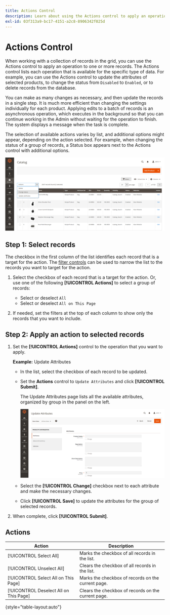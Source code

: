 ```yaml
---
title: Actions Control
description: Learn about using the Actions control to apply an operation to one or more records in the Admin.
exl-id: 03f313a9-bc17-4151-a2c8-8906342f025d
---
```

# Actions Control

When working with a collection of records in the grid, you can use the Actions control to apply an operation to one or more records. The Actions control lists each operation that is available for the specific type of data. For example, you can use the Actions control to update the attributes of selected products, to change the status from `Disabled` to `Enabled`, or to delete records from the database.

You can make as many changes as necessary, and then update the records in a single step. It is much more efficient than changing the settings individually for each product. Applying edits to a batch of records is an asynchronous operation, which executes in the background so that you can continue working in the Admin without waiting for the operation to finish. The system displays a message when the task is complete.

The selection of available actions varies by list, and additional options might appear, depending on the action selected. For example, when changing the status of a group of records, a Status box appears next to the Actions control with additional options.

![Applying an action to selected records](./assets/actions-change-status.png)<!-- zoom -->

## Step 1: Select records

The checkbox in the first column of the list identifies each record that is a target for the action. The [filter controls](admin-grid-controls.md) can be used to narrow the list to the records you want to target for the action.

1. Select the checkbox of each record that is a target for the action. Or, use one of the following **[!UICONTROL Actions]** to select a group of records:

   - Select or deselect  `All`
   - Select or deselect `All on This Page`

1. If needed, set the filters at the top of each column to show only the records that you want to include.

## Step 2: Apply an action to selected records

1. Set the **[!UICONTROL Actions]** control to the operation that you want to apply.

   **Example:** Update Attributes

   - In the list, select the checkbox of each record to be updated.

   - Set the **Actions** control to `Update Attributes` and click **[!UICONTROL Submit]**.

      The Update Attributes page lists all the available attributes, organized by group in the panel on the left.

      ![Update Attributes page](./assets/action-update-attributes.png)<!-- zoom -->

   - Select the **[!UICONTROL Change]** checkbox next to each attribute and make the necessary changes.

   - Click **[!UICONTROL Save]** to update the attributes for the group of selected records.

1. When complete, click **[!UICONTROL Submit]**.

## Actions

|Action|Description|
|--- |--- |
|[!UICONTROL Select All]|Marks the checkbox of all records in the list.|
|[!UICONTROL Unselect All]|Clears the checkbox of all records in the list.|
|[!UICONTROL Select All on This Page]|Marks the checkbox of records on the current page.|
|[!UICONTROL Deselect All on This Page]|Clears the checkbox of records on the current page.|

{style="table-layout:auto"}
